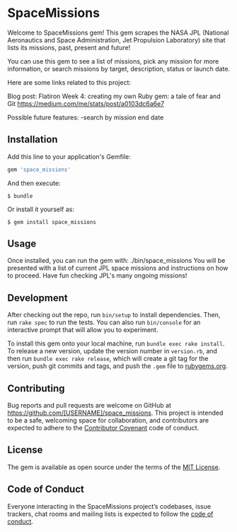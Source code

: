 # SpaceMissions

Welcome to SpaceMissions gem! This gem scrapes the NASA JPL (National Aeronautics and Space Administration, Jet Propulsion Laboratory) site that lists its missions, past, present and future!

You can use this gem to see a list of missions, pick any mission for more information, or search missions by target, description, status or launch date.

Here are some links related to this project:

Blog post: Flatiron Week 4: creating my own Ruby gem: a tale of fear and Git
https://medium.com/me/stats/post/a0103dc6a6e7



Possible future features:
-search by mission end date


## Installation

Add this line to your application's Gemfile:

```ruby
gem 'space_missions'
```

And then execute:

    $ bundle

Or install it yourself as:

    $ gem install space_missions

## Usage

Once installed, you can run the gem with: ./bin/space_missions
You will be presented with a list of current JPL space missions and instructions on how to proceed.
Have fun checking JPL's many ongoing missions!

## Development

After checking out the repo, run `bin/setup` to install dependencies. Then, run `rake spec` to run the tests. You can also run `bin/console` for an interactive prompt that will allow you to experiment.

To install this gem onto your local machine, run `bundle exec rake install`. To release a new version, update the version number in `version.rb`, and then run `bundle exec rake release`, which will create a git tag for the version, push git commits and tags, and push the `.gem` file to [rubygems.org](https://rubygems.org).

## Contributing

Bug reports and pull requests are welcome on GitHub at https://github.com/[USERNAME]/space_missions. This project is intended to be a safe, welcoming space for collaboration, and contributors are expected to adhere to the [Contributor Covenant](http://contributor-covenant.org) code of conduct.

## License

The gem is available as open source under the terms of the [MIT License](https://opensource.org/licenses/MIT).

## Code of Conduct

Everyone interacting in the SpaceMissions project’s codebases, issue trackers, chat rooms and mailing lists is expected to follow the [code of conduct](https://github.com/[USERNAME]/space_missions/blob/master/CODE_OF_CONDUCT.md).
